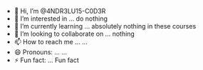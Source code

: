 - 👋 Hi, I’m @4NDR3LU15-C0D3R
- 👀 I’m interested in ... do nothing
- 🌱 I’m currently learning ... absolutely nothing in these courses
- 💞️ I’m looking to collaborate on ... nothing
- 📫 How to reach me ... ...
- 😄 Pronouns: ... ...
- ⚡ Fun fact: ... Fun fact

<!---
--->
